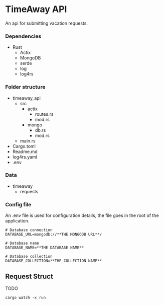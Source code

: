 # TimeAway API

An api for submitting vacation requests.

### Dependencies

- Rust
	- Actix
	- MongoDB
	- serde
	- log
	- log4rs

### Folder structure

- timeaway_api
	- src
		- actix
			- routes.rs
			- mod.rs
		- mongo
			- db.rs
			- mod.rs
	- main.rs
- Cargo.toml
- Readme.md
- log4rs.yaml
- .env
	
### Data

- timeaway
	- requests

### Config file

An .env file is used for configuration details, the file goes in the root of the application.

```
# Database connection
DATABASE_URL=mongodb://**THE MONGODB URL**/

# Database name
DATABASE_NAME=**THE DATABASE NAME**

# Database collection
DATABASE_COLLECTION=**THE COLLECTION NAME**
```

## Request Struct

TODO



```
cargo watch -x run
```

